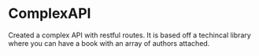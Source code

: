 # ComplexAPI
Created a complex API with restful routes. It is based off a techincal library where you can have a book with an array of authors attached.
